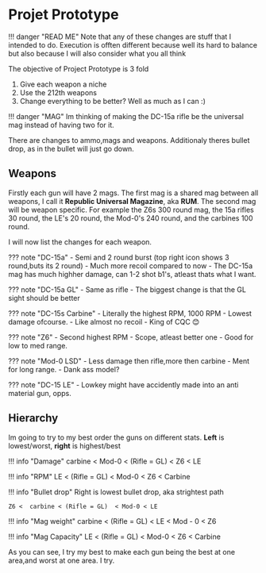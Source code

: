 # Projet Prototype

!!! danger "READ ME"
    Note that any of these changes are stuff that I intended to do. Execution is
    offten different because well its hard to balance but also because I will
    also consider what you all think

The objective of Project Prototype is 3 fold

1. Give each weapon a niche
2. Use the 212th weapons
3. Change everything to be better? Well as much as I can :)

!!! danger "MAG"
    Im thinking of making the DC-15a rifle be the universal mag instead of having two for it.

There are changes to ammo,mags and weapons. Additionaly theres bullet drop, as in the bullet will just go down.

## Weapons

Firstly each gun will have 2 mags. The first mag is a shared mag between all
weapons, I call it **Republic Universal Magazine**, aka **RUM**. The second mag
will be weapon specific. For example the Z6s 300 round mag, the 15a rifles 30
round, the LE's 20 round, the Mod-0's 240 round, and the carbines 100 round.

I will now list the changes for each weapon.

??? note "DC-15a"
    - Semi and 2 round burst (top right icon shows 3 round,buts its 2 round)
    - Much more recoil compared to now
    - The DC-15a mag has much highher damage, can 1-2 shot b1's, atleast thats what I want.

??? note "DC-15a GL"
    - Same as rifle
    - The biggest change is that the GL sight should be better

??? note "DC-15s Carbine"
    - Literally the highest RPM, 1000 RPM
    - Lowest damage ofcourse.
    - Like almost no recoil
    - King of CQC 😊

??? note "Z6"
    - Second highest RPM
    - Scope, atleast better one
    - Good for low to med range.

??? note "Mod-0 LSD"
    - Less damage then rifle,more then carbine
    - Ment for long range.
    - Dank ass model?

??? note "DC-15 LE"
    - Lowkey might have accidently made into an anti material gun, opps.

## Hierarchy

Im going to try to my best order the guns on different stats. **Left** is lowest/worst, **right** is highest/best


!!! info "Damage"
    carbine < Mod-0 < (Rifle = GL) < Z6 < LE

    
!!! info "RPM"
    LE < (Rifle = GL) < Mod-0 < Z6 < Carbine

!!! info "Bullet drop"
    Right is lowest bullet drop, aka strightest path

    Z6 <  carbine < (Rifle = GL)  < Mod-0 < LE

!!! info "Mag weight"
    carbine < (Rifle = GL) < LE < Mod - 0 < Z6

!!! info "Mag Capacity"
    LE < (Rifle = GL) < Mod-0 < Z6 < Carbine

As you can see, I try my best to make each gun being the best at one area,and worst at one area. I try.